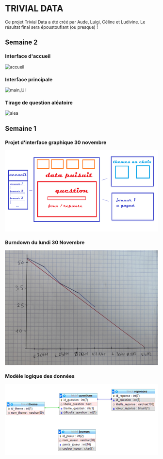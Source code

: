 # TRIVIAL DATA

Ce projet Trivial Data a été créé par Aude, Luigi, Céline et Ludivine. 
Le résultat final sera époustouflant (ou presque) !

## Semaine 2
### Interface d'accueil

![accueil](images/accueil.PNG)

### Interface principale

![main_UI](images/main_UI.PNG)

### Tirage de question aléatoire

![alea](images/alea.PNG)



## Semaine 1
### Projet d'interface graphique 30 novembre

![UI](images/etude_interface.png)


### Burndown du lundi 30 Novembre

![burndown](images/burndown.jpg)

### Modèle logique des données

![mld](images/mld.png)
